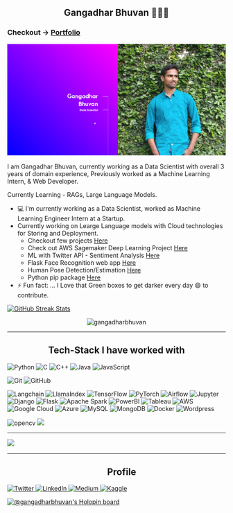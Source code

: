 ### <h2 align="center"> Gangadhar Bhuvan 👋👨‍💻 
  
### Checkout -> [Portfolio](https://gangadharbhuvan.github.io/) 

![Here](https://github.com/Gangadharbhuvan/Gangadharbhuvan.github.io/blob/main/images/gallery/fulls/portfolio_website.png)

I am Gangadhar Bhuvan, currently working as a Data Scientist with overall 3 years of domain experience, 
Previously worked as a Machine Learning Intern, & Web Developer.

Currently Learning - RAGs, Large Language Models.

- 💻 I'm currently working as a Data Scientist, worked as Machine Learning Engineer Intern at a Startup.
- Currently working on Learge Language models with Cloud technologies for Storing and Deployment.
  - Checkout few projects [Here](https://github.com/Gangadharbhuvan/Machine_Learning-Projects)
  - Check out AWS Sagemaker Deep Learning Project [Here](https://github.com/Gangadharbhuvan/Traffic_sign_Classification_with_Deep_Learning_using_AWS-Sagemaker)
  - ML with Twitter API - Sentiment Analysis [Here](https://github.com/Gangadharbhuvan/Machine-Learning-for-Twitter-API-Map-Visualization)
  - Flask Face Recognition web app [Here](https://github.com/Gangadharbhuvan/Machine_Learning-Projects/tree/master/Flask%20Applications/Face%20%26%20Gender%20Recognition%20web%20app%20using%20ML%20and%20Opencv%20in%20Flask)
  - Human Pose Detection/Estimation [Here](https://github.com/Gangadharbhuvan/Machine_Learning-Projects/tree/master/OpenCV%20Projects/Human_Pose_Estimation_using_OpenCV)
  - Python pip package [Here](https://github.com/Gangadharbhuvan/bhuvan_probability)
- ⚡ Fun fact: ... I Love that Green boxes to get darker every day 😄 to contribute. 

[![GitHub Streak Stats](https://github-readme-streak-stats.herokuapp.com/?user=gangadharbhuvan&theme=dark)](https://github.com/gangadharbhuvan/github-readme-streak-stats)

<p align="center"> <img src="https://komarev.com/ghpvc/?username=gangadharbhuvan" alt="gangadharbhuvan" /> </p>

<hr>

##### <h2 align="center"> Tech-Stack I have worked with </h2>

<img alt="Python" src="https://img.shields.io/badge/Python-3776AB?style=for-the-badge&logo=python&logoColor=white"/>    <img alt="C" src="https://img.shields.io/badge/c%20-%2300599C.svg?&style=for-the-badge&logo=c&logoColor=white"/>    <img alt="C++" src="https://img.shields.io/badge/c++%20-%2300599C.svg?&style=for-the-badge&logo=c%2B%2B&ogoColor=white"/>    <img alt="Java" src="https://img.shields.io/badge/java-%23ED8B00.svg?&style=for-the-badge&logo=java&logoColor=white"/>    <img alt="JavaScript" src="https://img.shields.io/badge/javascript%20-%23323330.svg?&style=for-the-badge&logo=javascript&logoColor=%23F7DF1E"/>   

<img alt="Git" src="https://img.shields.io/badge/git%20-%23F05033.svg?&style=for-the-badge&logo=git&logoColor=white"/>    <img alt="GitHub" src="https://img.shields.io/badge/github%20-%23121011.svg?&style=for-the-badge&logo=github&logoColor=white"/>    

 <img alt="Langchain" src="https://img.shields.io/badge/Langchain%20-%230db7ed.svg?&style=for-the-badge&logo=Langchain&logoColor=white"/>    <img alt="LlamaIndex" src="https://img.shields.io/badge/LlamaIndex%20-%23F37626.svg?&style=for-the-badge&logo=LlamaIndex&logoColor=white" />    <img alt="TensorFlow" src="https://img.shields.io/badge/TensorFlow%20-%23FF6F00.svg?&style=for-the-badge&logo=TensorFlow&logoColor=white" />    <img alt="PyTorch" src="https://img.shields.io/badge/PyTorch%20-%23EE4C2C.svg?&style=for-the-badge&logo=PyTorch&logoColor=white" />    <img alt="Airflow" src="https://img.shields.io/badge/Airflow-000000?style=for-the-badge&logo=airflow&logoColor=white" />    <img alt="Jupyter" src="https://img.shields.io/badge/Jupyter%20-%23F37626.svg?&style=for-the-badge&logo=Jupyter&logoColor=white" />    <img alt="Django" src="https://img.shields.io/badge/Django-092E20?style=for-the-badge&logo=django&logoColor=green" />    <img alt="Flask" src="https://img.shields.io/badge/Flask-000000?style=for-the-badge&logo=flask&logoColor=white" />    <img alt="Apache Spark" src="https://img.shields.io/badge/Apache_Spark-FFFFFF?style=for-the-badge&logo=apachespark&logoColor=#E35A16" />    <img alt="PowerBI" src="https://img.shields.io/badge/PowerBI-F2C811?style=for-the-badge&logo=Power%20BI&logoColor=white"/>    <img alt="Tableau" src="https://img.shields.io/badge/Tableau%20-%23F37626.svg?&style=for-the-badge&logo=Tableau&logoColor=white" />    <img alt="AWS" src="https://img.shields.io/badge/Amazon_AWS-FF9900?style=for-the-badge&logo=amazonaws&logoColor=white"/>    <img alt="Google Cloud" src="https://img.shields.io/badge/Google%20Cloud%20-%234285F4.svg?&style=for-the-badge&logo=google-cloud&logoColor=white"/>    <img alt="Azure" src="https://img.shields.io/badge/azure%20-%230072C6.svg?&style=for-the-badge&logo=azure-devops&logoColor=white"/>    <img alt="MySQL" src="https://img.shields.io/badge/mysql-%2300f.svg?&style=for-the-badge&logo=mysql&logoColor=white"/>    <img alt="MongoDB" src ="https://img.shields.io/badge/MongoDB-%234ea94b.svg?&style=for-the-badge&logo=mongodb&logoColor=white"/>    <img alt="Docker" src="https://img.shields.io/badge/docker%20-%230db7ed.svg?&style=for-the-badge&logo=docker&logoColor=white"/>    <img alt="Wordpress" src="https://img.shields.io/badge/Wordpress%20-%230072C6.svg?&style=for-the-badge&logo=Wordpress&logoColor=white"/>    

<img src="https://www.vectorlogo.zone/logos/opencv/opencv-icon.svg" alt="opencv" width="40" height="40"/>    <img src="https://img.icons8.com/fluent/48/000000/visual-studio-code-2019.png"/>

<hr>

<img src="https://github-readme-stats.vercel.app/api?username=Gangadharbhuvan&&show_icons=true&title_color=ffffff&&count_private=true&icon_color=bb2acf&text_color=daf7dc&bg_color=191919">

<hr>

<ul>
<h2 align="center"> Profile </h2>
</ul>
 <a href="https://twitter.com/GangadharBhuvan" title='Twitter'>
    <img alt="Twitter" src="https://img.shields.io/badge/Twitter%20-%231DA1F2.svg?&style=for-the-badge&logo=Twitter&logoColor=white"/> 
</a>
 
 <a href="https://www.linkedin.com/in/gangadharbhuvan/" title='Linkedin'>
    <img alt="LinkedIn" src="https://img.shields.io/badge/linkedin%20-%230077B5.svg?&style=for-the-badge&logo=linkedin&logoColor=white"/>
</a>

<a href="https://medium.com/@gangadharbhuvan" title='Medium'>
    <img alt="Medium" src="https://img.shields.io/badge/Medium%20-%23000000.svg?&style=for-the-badge&logo=Medium&logoColor=white" />
</a>

 <a href="https://www.kaggle.com/gangadharbhuvan" title='Kaggle'>
    <img alt="Kaggle" src="https://img.shields.io/badge/Kaggle-20BEFF?style=for-the-badge&logo=Kaggle&logoColor=white"/>
 </a>


[![@gangadharbhuvan's Holopin board](https://holopin.io/api/user/board?user=gangadharbhuvan)](https://holopin.io/@gangadharbhuvan)
